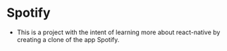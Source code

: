 # Spotify

- This is a project with the intent of learning more about react-native by creating a clone of the app Spotify.

